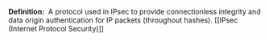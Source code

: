**Definition:** 
 A protocol used in IPsec to provide connectionless integrity and data origin authentication for IP packets (throughout hashes).
[[IPsec (Internet Protocol Security)]]